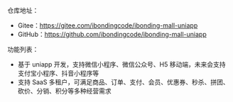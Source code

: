 仓库地址：

* Gitee：<https://gitee.com/ibondingcode/ibonding-mall-uniapp>
* GitHub：<https://github.com/ibondingcode/ibonding-mall-uniapp>

功能列表：
* 基于 uniapp 开发，支持微信小程序、微信公众号、H5 移动端，未来会支持支付宝小程序、抖音小程序等
* 支持 SaaS 多租户，可满足商品、订单、支付、会员、优惠券、秒杀、拼团、砍价、分销、积分等多种经营需求
